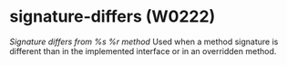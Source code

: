 # signature-differs (W0222)

*Signature differs from %s %r method* Used when a method signature is
different than in the implemented interface or in an overridden method.
